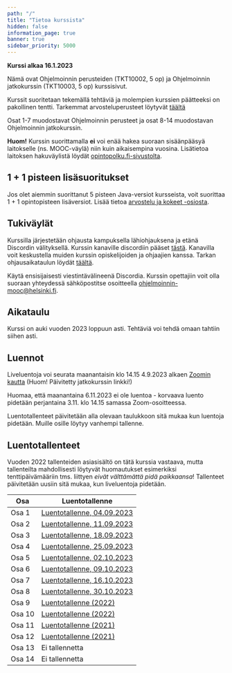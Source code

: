 ```yaml
---
path: "/"
title: "Tietoa kurssista"
hidden: false
information_page: true
banner: true
sidebar_priority: 5000
---
```


**Kurssi alkaa 16.1.2023**

Nämä ovat Ohjelmoinnin perusteiden (TKT10002, 5 op) ja Ohjelmoinnin jatkokurssin (TKT10003, 5 op) kurssisivut.

Kurssit suoritetaan tekemällä tehtäviä ja molempien kurssien päätteeksi on pakollinen tentti.
Tarkemmat arvosteluperusteet löytyvät [täältä](/arvostelu-ja-kokeet)

Osat 1-7 muodostavat Ohjelmoinnin perusteet ja osat 8-14 muodostavan Ohjelmoinnin jatkokurssin.

**Huom!** Kurssin suorittamalla **ei** voi enää hakea suoraan sisäänpääsyä laitokselle (ns. MOOC-väylä) niin kuin aikaisempina vuosina. Lisätietoa laitoksen hakuväylistä löydät [opintopolku.fi-sivustolta](https://opintopolku.fi/app/#!/haku/tietojenk%C3%A4sittelytiede?page=1&facetFilters=teachingLangCode_ffm:FI&tab=los).

## 1 + 1 pisteen lisäsuoritukset

Jos olet aiemmin suorittanut 5 pisteen Java-versiot kursseista, voit suorittaa 1 + 1 opintopisteen lisäversiot. Lisää tietoa [arvostelu ja kokeet -osiosta](/arvostelu-ja-kokeet).

## Tukiväylät

Kurssilla järjestetään ohjausta kampuksella lähiohjauksena ja etänä Discordin välityksellä.
Kurssin kanaville discordiin pääset [tästä](https://study.cs.helsinki.fi/discord/join/ohjelmoinnin_mooc).
Kanavilla voit keskustella muiden kurssin opiskelijoiden ja ohjaajien kanssa.
Tarkan ohjausaikataulun löydät [täältä](/tuki).

Käytä ensisijaisesti viestintävälineenä Discordia. Kurssin opettajiin voit olla suoraan yhteydessä sähköpostitse osoitteella ohjelmoinnin-mooc@helsinki.fi.


## Aikataulu

Kurssi on auki vuoden 2023 loppuun asti. Tehtäviä voi tehdä omaan tahtiin siihen asti.

## Luennot

Liveluentoja voi seurata maanantaisin klo 14.15 4.9.2023 alkaen [Zoomin kautta](https://helsinki.zoom.us/j/69849285795?pwd=WHIvOTJ2UmNLVG1ocTYvREx5THZPQT09) (Huom! Päivitetty jatkokurssin linkki!)

Huomaa, että maanantaina 6.11.2023 ei ole luentoa - korvaava luento pidetään perjantaina 3.11. klo 14.15 samassa Zoom-osoitteessa.

Luentotallenteet päivitetään alla olevaan taulukkoon sitä mukaa kun luentoja pidetään. Muille osille löytyy vanhempi tallenne.

## Luentotallenteet

Vuoden 2022 tallenteiden asiasisältö on tätä kurssia vastaava, mutta tallenteilta mahdollisesti löytyvät huomautukset esimerkiksi tenttipäivämääriin tms. liittyen _eivät välttämättä pidä paikkaansa_!
Tallenteet päivitetään uusiin sitä mukaa, kun liveluentoja pidetään.

Osa    | Luentotallenne
-------|---------------
Osa 1  | [Luentotallenne, 04.09.2023](https://youtu.be/D747XGyM3Ys)
Osa 2  | [Luentotallenne, 11.09.2023](https://youtu.be/CGBUjc_ZbfE)
Osa 3  | [Luentotallenne, 18.09.2023](https://youtu.be/MXdj96x2sdo)
Osa 4  | [Luentotallenne, 25.09.2023](https://youtu.be/W8D7xonW-Ss)
Osa 5  | [Luentotallenne, 02.10.2023](https://youtu.be/F6AyZORGcac)
Osa 6  | [Luentotallenne, 09.10.2023](https://youtu.be/MI9LLe4n_WQ)
Osa 7  | [Luentotallenne, 16.10.2023](https://youtu.be/dst-3rSenIw)
Osa 8  | [Luentotallenne, 30.10.2023](https://youtu.be/t2hzBwBRE7Q)
Osa 9  | [Luentotallenne (2022)](https://youtu.be/vU4AA-9pWAM)
Osa 10 | [Luentotallenne (2022)](https://youtu.be/Hod7Tvfv1w4)
Osa 11 | [Luentotallenne (2021)](https://youtu.be/Rn7RNTnsIvo)
Osa 12 | [Luentotallenne (2021)](https://youtu.be/sfhFTHy-ANU)
Osa 13 | Ei tallennetta
Osa 14 | Ei tallennetta

